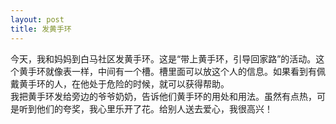 ```yaml
---
layout: post
title: 发黄手环
---
```



今天，我和妈妈到白马社区发黄手环。这是“带上黄手环，引导回家路”的活动。这个黄手环就像表一样，中间有一个槽。槽里面可以放这个人的信息。如果看到有佩戴黄手环的人，在他处于危险的时候，就可以获得帮助。    
我把黄手环发给旁边的爷爷奶奶，告诉他们黄手环的用处和用法。虽然有点热，可是听到他们的夸奖，我心里乐开了花。给别人送去爱心，我很高兴！    
